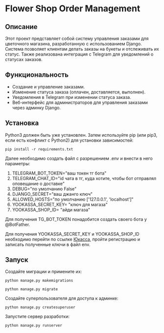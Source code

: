# Flower Shop Order Management

## Описание

Этот проект представляет собой систему управления заказами для цветочного магазина, 
разработанную с использованием Django. Система позволяет клиентам делать заказы на букеты и отслеживать их статус.
Также реализована интеграция с Telegram для уведомлений о статусах заказов.

## Функциональность

- Создание и управление заказами.
- Изменение статуса заказа (оплачен, доставляется, выполнен).
- Уведомления в Telegram при изменении статуса заказа.
- Веб-интерфейс для администраторов для управления заказами через админку Django.

## Установка

Python3 должен быть уже установлен. Затем используйте pip 
(или pip3, если есть конфликт с Python2) для установки зависимостей:

```
pip install -r requirements.txt
```

Далее необходимо создать файл с разрешением .env и внести в него параметры:

   1. TELEGRAM_BOT_TOKEN="ваш токен тг бота"
   2. TELEGRAM_CHAT_ID="id чата в тг, куда хотите, чтобы бот отправлял оповещание о доставке"
   3. DEBUG="по умолчанию False"
   4. DJANGO_SECRET="ваш джанго ключ" 
   5. ALLOWED_HOSTS="по умолчанию ['127.0.0.1', 'localhost']"
   6. YOOKASSA_SECRET_KEY= "ключ для магаза"
   7. YOOKASSA_SHOP_ID= "айди магаза"


Для получения TG_BOT_TOKEN понадобится создать своего бота у @BotFather.

Для получения YOOKASSA_SECRET_KEY и YOOKASSA_SHOP_ID необходимо перейти по ссылке
[Юкасса](https://yookassa.ru/connection/), пройти регистрацию и записать полученные ключи в файл env. 

## Запуск

Создайте миграции и примените их:

```
python manage.py makemigrations

python manage.py migrate
```

Создайте суперпользователя для доступа к админке:

```
python manage.py createsuperuser
```

Запустите сервер разработки:

```
python manage.py runserver
```